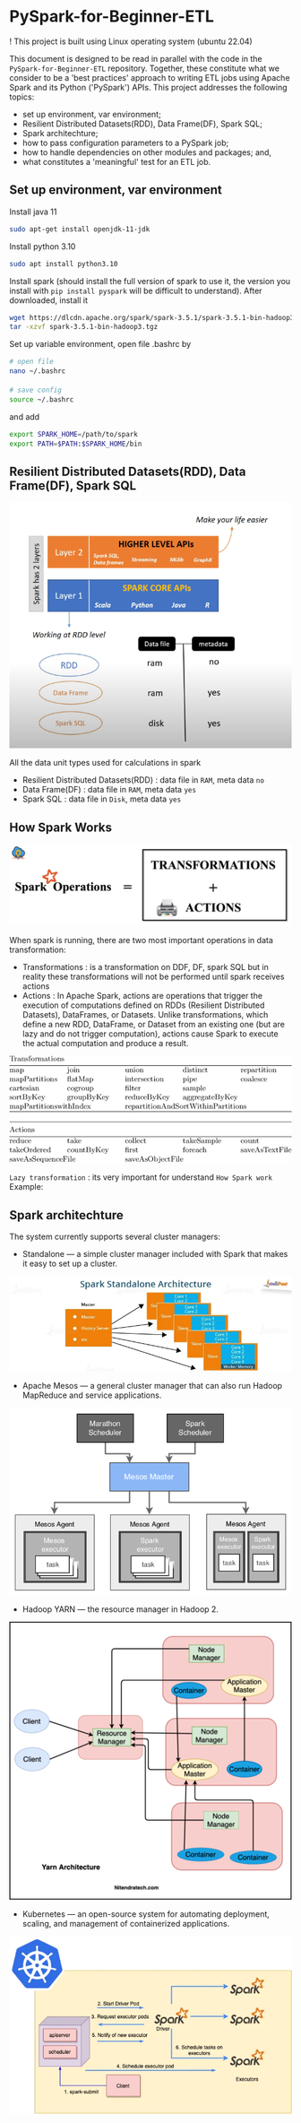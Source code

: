 # PySpark-for-Beginner-ETL

! This project is built using Linux operating system (ubuntu 22.04)

This document is designed to be read in parallel with the code in the `PySpark-for-Beginner-ETL` repository. Together, these constitute what we consider to be a 'best practices' approach to writing ETL jobs using Apache Spark and its Python ('PySpark') APIs. This project addresses the following topics:

- set up environment, var environment;
- Resilient Distributed Datasets(RDD), Data Frame(DF), Spark SQL;
- Spark architechture;
- how to pass configuration parameters to a PySpark job;
- how to handle dependencies on other modules and packages; and,
- what constitutes a 'meaningful' test for an ETL job.

## Set up environment, var environment

Install java 11
```sh
sudo apt-get install openjdk-11-jdk
```

Install python 3.10
```sh
sudo apt install python3.10
```

Install spark (should install the full version of spark to use it, the version you install with `pip install pyspark` will be difficult to understand). After downloaded, install it
```sh
wget https://dlcdn.apache.org/spark/spark-3.5.1/spark-3.5.1-bin-hadoop3.tgz
tar -xzvf spark-3.5.1-bin-hadoop3.tgz
```

Set up variable environment, open file .bashrc by 
```sh
# open file
nano ~/.bashrc

# save config
source ~/.bashrc
```

and add
```sh
export SPARK_HOME=/path/to/spark
export PATH=$PATH:$SPARK_HOME/bin
```
## Resilient Distributed Datasets(RDD), Data Frame(DF), Spark SQL

![Codespace](image/RDD_DF_2.png)

All the data unit types used for calculations in spark
- Resilient Distributed Datasets(RDD) : data file in `RAM`, meta data `no`
- Data Frame(DF)                      : data file in `RAM`, meta data `yes`
- Spark SQL                           : data file in `Disk`, meta data `yes`



## How Spark Works

![Codespace](image/1707004360663.png)

When spark is running, there are two most important operations in data transformation:
- Transformations : is a transformation on DDF, DF, spark SQL but in reality these transformations will not be performed until spark receives actions
- Actions : In Apache Spark, actions are operations that trigger the execution of computations defined on RDDs (Resilient Distributed Datasets), DataFrames, or Datasets. Unlike transformations, which define a new RDD, DataFrame, or Dataset from an existing one (but are lazy and do not trigger computation), actions cause Spark to execute the actual computation and produce a result.

![Codespace](image/Transformations-and-actions-in-Apache-Spark.png)

`Lazy transformation` : its very important for understand `How Spark work`
Example:





## Spark architechture
The system currently supports several cluster managers:

- Standalone — a simple cluster manager included with Spark that makes it easy to set up a cluster.
  
![Codespace](image/Standalone-Cluster.webp)

  
- Apache Mesos — a general cluster manager that can also run Hadoop MapReduce and service applications.

![Codespace](image/Apache-Mesos.png)


- Hadoop YARN — the resource manager in Hadoop 2.

![Codespace](image/yarn_arch.webp)
- Kubernetes — an open-source system for automating deployment, scaling, and management of containerized applications.

![Codespace](image/1_FIuvzHDPvibv6fV-2qdLrQ.webp)
